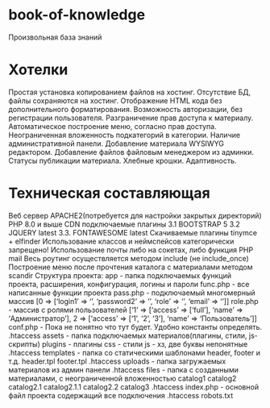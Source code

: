 # book-of-knowledge
 Произвольная база знаний
 
# Хотелки

Простая установка копированием файлов на хостинг.
Отсутствие БД, файлы сохраняются на хостинг.
Отображение HTML кода без дополнительного форматирования.
Возможность авторизации, без регистрации пользователя.
Разграничение прав доступа к материалу.
Автоматическое построение меню, согласно прав доступа.
Неограниченная вложенность подкатегорий в категории.
Наличие административной панели.
Добавление материала WYSIWYG редактором.
Добавление файлов файловым менеджером из админки.
Статусы публикации материала.
Хлебные крошки.
Адаптивность.

# Техническая составляющая
Веб сервер APACHE2(потребуется для настройки закрытых директорий)
PHP 8.0 и выше
CDN подключаемые плагины
3.1 BOOTSTRAP 5
3.2 JQUERY latest
3.3. FONTAWESOME latest
Скачиваемые плагины tinymce + elfinder
Использование классов и неймспейсов категорически запрещено!
Использование почты либо на сокетах, либо функция PHP mail
Весь роутинг осуществляется методом include (не include_once)
Построение меню после прочтения каталога с материалами методом scandir
Структура проекта:
app - папка подключаемых функций проекта, расширения, конфигурация, логины и пароли
	func.php - все написанные функции проекта
	pass.php - подключаемый многомерный массив [0 => [‘login1’ => ‘’, ‘password2’ => ‘’, ‘role’ => ‘’, ‘email’ => ‘’]]
	role.php - массив с ролями пользователей [‘1’ => [‘access’ => [‘full’], ‘name’ => ‘Администратор’], 2 => [‘access’ => [‘1’, ‘2’, ‘3’], ‘name’ => ‘Пользователь’]]
	conf.php - Пока не понятно что тут будет. Удобно константы определять.
	.htaccess
assets - папка подключаемых материалов(плагины, стили, js-скрипты)
	plugins - плагины
	css - стили
	js - хз, две буквы непонятные
	.htaccess
templates - папка со статическими шаблонами header, footer и т.д.
	header.tpl
	footer.tpl
	.htaccess
uploads  - папка загружаемых материалов из админ панели
	.htaccess
files - папка с созданными материалами, с неограниченной вложенностью
	catalog1
	catalog2
		catalog2.1
			catalog2.1.1
	catalog2.2
	catalog3
	.htaccess
index.php - основной файл проекта содержащий все подключения
.htaccess 
robots.txt

